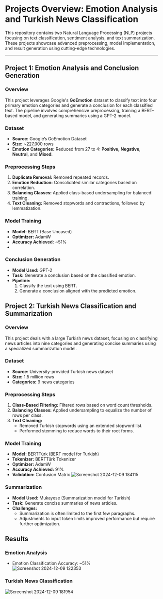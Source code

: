 # **Projects Overview: Emotion Analysis and Turkish News Classification**

This repository contains two Natural Language Processing (NLP) projects focusing on text classification, sentiment analysis, and text summarization. These projects showcase advanced preprocessing, model implementation, and result generation using cutting-edge technologies.

---

## **Project 1: Emotion Analysis and Conclusion Generation**

### **Overview**
This project leverages Google's **GoEmotion** dataset to classify text into four primary emotion categories and generate a conclusion for each classified text. The pipeline involves comprehensive preprocessing, training a BERT-based model, and generating summaries using a GPT-2 model.

### **Dataset**
- **Source:** Google’s GoEmotion Dataset  
- **Size:** ~227,000 rows  
- **Emotion Categories:** Reduced from 27 to 4: **Positive**, **Negative**, **Neutral**, and **Mixed**.  

### **Preprocessing Steps**
1. **Duplicate Removal:** Removed repeated records.  
2. **Emotion Reduction:** Consolidated similar categories based on correlation.  
3. **Balancing Classes:** Applied class-based undersampling for balanced training.  
4. **Text Cleaning:** Removed stopwords and contractions, followed by lemmatization.

### **Model Training**
- **Model:** BERT (Base Uncased)  
- **Optimizer:** AdamW  
- **Accuracy Achieved:** ~51%
- 

### **Conclusion Generation**
- **Model Used:** GPT-2  
- **Task:** Generate a conclusion based on the classified emotion.  
- **Pipeline:**  
  1. Classify the text using BERT.  
  2. Generate a conclusion aligned with the predicted emotion.


## **Project 2: Turkish News Classification and Summarization**

### **Overview**
This project deals with a large Turkish news dataset, focusing on classifying news articles into nine categories and generating concise summaries using a specialized summarization model.

### **Dataset**
- **Source:** University-provided Turkish news dataset  
- **Size:** 1.5 million rows  
- **Categories:** 9 news categories  

### **Preprocessing Steps**
1. **Class-Based Filtering:** Filtered rows based on word count thresholds.  
2. **Balancing Classes:** Applied undersampling to equalize the number of rows per class.  
3. **Text Cleaning:**  
   - Removed Turkish stopwords using an extended stopword list.  
   - Performed stemming to reduce words to their root forms.  

### **Model Training**
- **Model:** BERTTürk (BERT model for Turkish)  
- **Tokenizer:** BERTTürk Tokenizer  
- **Optimizer:** AdamW  
- **Accuracy Achieved:** 91%  
- **Validation:** Confusion Matrix
![Screenshot 2024-12-09 184115](https://github.com/user-attachments/assets/5222dbca-9ec6-4dd0-b2f1-e7822f93b8aa)

### **Summarization**
- **Model Used:** Mukayese (Summarization model for Turkish)  
- **Task:** Generate concise summaries of news articles.  
- **Challenges:**  
  - Summarization is often limited to the first few paragraphs.  
  - Adjustments to input token limits improved performance but require further optimization.  



## **Results**
### **Emotion Analysis**
- Emotion Classification Accuracy: ~51%  
![Screenshot 2024-12-09 122353](https://github.com/user-attachments/assets/62a00d5d-0441-4f58-9f87-b4eb96a1dfaa)


### **Turkish News Classification**

![Screenshot 2024-12-09 181954](https://github.com/user-attachments/assets/f57ebd56-e5b2-4091-83cf-75be2d61d5a4)



